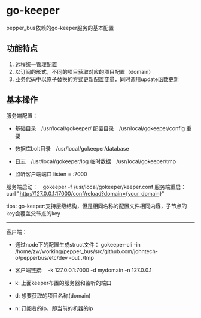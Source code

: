 # go-keeper
pepper_bus依赖的go-keeper服务的基本配置

## 功能特点
1. 远程统一管理配置
2. 以订阅的形式，不同的项目获取对应的项目配置（domain）
3. 业务代码中以原子替换的方式更新配置变量，同时调用update函数更新

## 基本操作

服务端配置：　

 - 基础目录　/usr/local/gokeeper/ 配置目录　/usr/local/gokeeper/config  重要

 - 数据库bolt目录　/usr/local/gokeeper/database

 - 日志　/usr/local/gokeeper/log 临时数据　/usr/local/gokeeper/tmp

 - 监听客户端端口 listen = :7000

服务端启动：　gokeeper -f /usr/local/gokeeper/keeper.conf
服务端重启：　curl "http://127.0.0.1:17000/conf/reload?domain={your_domain}"

tips: go-keeper:支持层级结构，但是相同名称的配置文件相同内容，子节点的key会覆盖父节点的key

----------

客户端：

- 通过node下的配置生成struct文件： gokeeper-cli -in /home/zw/working/pepper_bus/src/github.com/johntech-o/pepperbus/etc/dev -out ./tmp

- 客户端链接:　-k 127.0.0.1:7000 -d mydomain -n 127.0.0.1
 - k: 上面keeper布置的服务器和监听的端口
 - d: 想要获取的项目名称(domain)
 - n: 订阅者的ip，即当前的机器的ip


